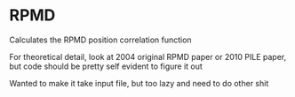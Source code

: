 # RPMD

Calculates the RPMD position correlation function 

For theoretical detail, look at 2004 original RPMD paper or 2010 PILE paper, but code should be pretty self evident to figure it out

Wanted to make it take input file, but too lazy and need to do other shit
